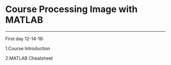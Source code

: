 # Course Processing Image with MATLAB
-------------------------------------------------------------
First day 12-14-18:

  1.Course Introduction

  2.MATLAB Cheatsheet
